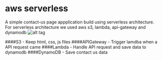 # aws serverless
A simple contact-us page appplication build using serverless architecture. 
For serverless architecture we used aws s3, lambda, api-gateway and dynamodb 
![alt tag](https://raw.githubusercontent.com/mohamedsahadkp/serverless/master/resource/blog.jpg)

####S3 - Keep html, css, js files
####APIGateway - Trigger lamdba when a API request came
####Lambda - Handle API request and save data to dynamodb
####DynamoDB - Save contact us data 
